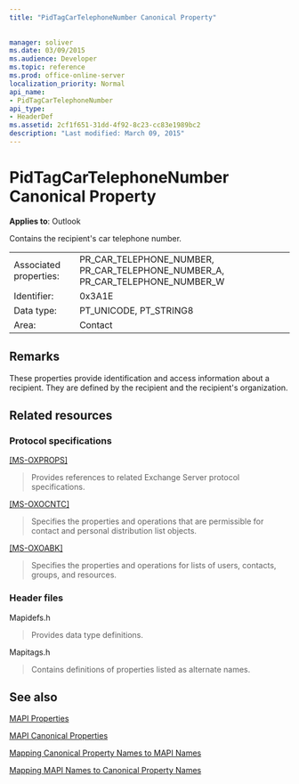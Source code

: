 ```yaml
---
title: "PidTagCarTelephoneNumber Canonical Property"
 
 
manager: soliver
ms.date: 03/09/2015
ms.audience: Developer
ms.topic: reference
ms.prod: office-online-server
localization_priority: Normal
api_name:
- PidTagCarTelephoneNumber
api_type:
- HeaderDef
ms.assetid: 2cf1f651-31dd-4f92-8c23-cc83e1989bc2
description: "Last modified: March 09, 2015"
---
```


# PidTagCarTelephoneNumber Canonical Property

  
  
**Applies to**: Outlook 
  
Contains the recipient's car telephone number. 
  
|||
|:-----|:-----|
|Associated properties:  <br/> |PR_CAR_TELEPHONE_NUMBER, PR_CAR_TELEPHONE_NUMBER_A, PR_CAR_TELEPHONE_NUMBER_W  <br/> |
|Identifier:  <br/> |0x3A1E  <br/> |
|Data type:  <br/> |PT_UNICODE, PT_STRING8  <br/> |
|Area:  <br/> |Contact  <br/> |
   
## Remarks

These properties provide identification and access information about a recipient. They are defined by the recipient and the recipient's organization. 
  
## Related resources

### Protocol specifications

[[MS-OXPROPS]](http://msdn.microsoft.com/library/f6ab1613-aefe-447d-a49c-18217230b148%28Office.15%29.aspx)
  
> Provides references to related Exchange Server protocol specifications.
    
[[MS-OXOCNTC]](http://msdn.microsoft.com/library/9b636532-9150-4836-9635-9c9b756c9ccf%28Office.15%29.aspx)
  
> Specifies the properties and operations that are permissible for contact and personal distribution list objects.
    
[[MS-OXOABK]](http://msdn.microsoft.com/library/f4cf9b4c-9232-4506-9e71-2270de217614%28Office.15%29.aspx)
  
> Specifies the properties and operations for lists of users, contacts, groups, and resources.
    
### Header files

Mapidefs.h
  
> Provides data type definitions.
    
Mapitags.h
  
> Contains definitions of properties listed as alternate names.
    
## See also



[MAPI Properties](mapi-properties.md)
  
[MAPI Canonical Properties](mapi-canonical-properties.md)
  
[Mapping Canonical Property Names to MAPI Names](mapping-canonical-property-names-to-mapi-names.md)
  
[Mapping MAPI Names to Canonical Property Names](mapping-mapi-names-to-canonical-property-names.md)

